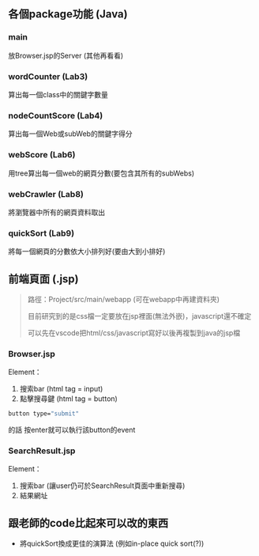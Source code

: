 ## 各個package功能 (Java)
### main
放Browser.jsp的Server (其他再看看)
### wordCounter (Lab3)
算出每一個class中的關鍵字數量
### nodeCountScore (Lab4)
算出每一個Web或subWeb的關鍵字得分
### webScore (Lab6)
用tree算出每一個web的網頁分數(要包含其所有的subWebs)
### webCrawler (Lab8)
將瀏覽器中所有的網頁資料取出
### quickSort (Lab9)
將每一個網頁的分數依大小排列好(要由大到小排好)
## 前端頁面 (.jsp)
> 路徑：Project/src/main/webapp (可在webapp中再建資料夾)
> 
> 目前研究到的是css檔一定要放在jsp裡面(無法外嵌)，javascript還不確定
>
> 可以先在vscode把html/css/javascript寫好以後再複製到java的jsp檔
### Browser.jsp
Element：
1. 搜索bar (html tag = input) 
2. 點擊搜尋鍵 (html tag = button)
```sh
button type="submit"
```
的話 按enter就可以執行該button的event
### SearchResult.jsp
Element：
1. 搜索bar (讓user仍可於SearchResult頁面中重新搜尋)
2. 結果網址

## 跟老師的code比起來可以改的東西
* 將quickSort換成更佳的演算法 (例如in-place quick sort(?))
